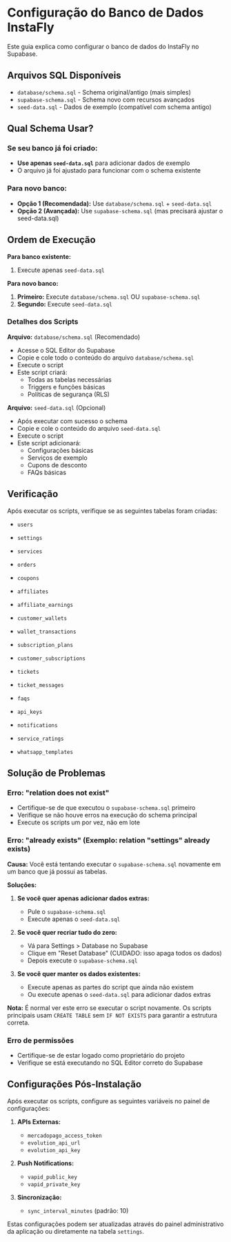 # Configuração do Banco de Dados InstaFly

Este guia explica como configurar o banco de dados do InstaFly no Supabase.

## Arquivos SQL Disponíveis

- `database/schema.sql` - Schema original/antigo (mais simples)
- `supabase-schema.sql` - Schema novo com recursos avançados
- `seed-data.sql` - Dados de exemplo (compatível com schema antigo)

## Qual Schema Usar?

### Se seu banco já foi criado:
- **Use apenas `seed-data.sql`** para adicionar dados de exemplo
- O arquivo já foi ajustado para funcionar com o schema existente

### Para novo banco:
- **Opção 1 (Recomendada):** Use `database/schema.sql` + `seed-data.sql`
- **Opção 2 (Avançada):** Use `supabase-schema.sql` (mas precisará ajustar o seed-data.sql)

## Ordem de Execução

**Para banco existente:**
1. Execute apenas `seed-data.sql`

**Para novo banco:**
1. **Primeiro:** Execute `database/schema.sql` OU `supabase-schema.sql`
2. **Segundo:** Execute `seed-data.sql`

### Detalhes dos Scripts

**Arquivo:** `database/schema.sql` (Recomendado)

- Acesse o SQL Editor do Supabase
- Copie e cole todo o conteúdo do arquivo `database/schema.sql`
- Execute o script
- Este script criará:
  - Todas as tabelas necessárias
  - Triggers e funções básicas
  - Políticas de segurança (RLS)

**Arquivo:** `seed-data.sql` (Opcional)

- Após executar com sucesso o schema
- Copie e cole o conteúdo do arquivo `seed-data.sql`
- Execute o script
- Este script adicionará:
  - Configurações básicas
  - Serviços de exemplo
  - Cupons de desconto
  - FAQs básicas

## Verificação

Após executar os scripts, verifique se as seguintes tabelas foram criadas:

- `users`
- `settings`
- `services`
- `orders`
- `coupons`
- `affiliates`
- `affiliate_earnings`
- `customer_wallets`
- `wallet_transactions`
- `subscription_plans`
- `customer_subscriptions`
- `tickets`
- `ticket_messages`
- `faqs`
- `api_keys`
- `notifications`

- `service_ratings`
- `whatsapp_templates`

## Solução de Problemas

### Erro: "relation does not exist"

- Certifique-se de que executou o `supabase-schema.sql` primeiro
- Verifique se não houve erros na execução do schema principal
- Execute os scripts um por vez, não em lote

### Erro: "already exists" (Exemplo: relation "settings" already exists)

**Causa:** Você está tentando executar o `supabase-schema.sql` novamente em um banco que já possui as tabelas.

**Soluções:**

1. **Se você quer apenas adicionar dados extras:**
   - Pule o `supabase-schema.sql`
   - Execute apenas o `seed-data.sql`

2. **Se você quer recriar tudo do zero:**
   - Vá para Settings > Database no Supabase
   - Clique em "Reset Database" (CUIDADO: isso apaga todos os dados)
   - Depois execute o `supabase-schema.sql`

3. **Se você quer manter os dados existentes:**
   - Execute apenas as partes do script que ainda não existem
   - Ou execute apenas o `seed-data.sql` para adicionar dados extras

**Nota:** É normal ver este erro se executar o script novamente. Os scripts principais usam `CREATE TABLE` sem `IF NOT EXISTS` para garantir a estrutura correta.

### Erro de permissões

- Certifique-se de estar logado como proprietário do projeto
- Verifique se está executando no SQL Editor correto do Supabase

## Configurações Pós-Instalação

Após executar os scripts, configure as seguintes variáveis no painel de configurações:

1. **APIs Externas:**
   - `mercadopago_access_token`
   - `evolution_api_url`
   - `evolution_api_key`

2. **Push Notifications:**
   - `vapid_public_key`
   - `vapid_private_key`

3. **Sincronização:**
   - `sync_interval_minutes` (padrão: 10)

Estas configurações podem ser atualizadas através do painel administrativo da aplicação ou diretamente na tabela `settings`.